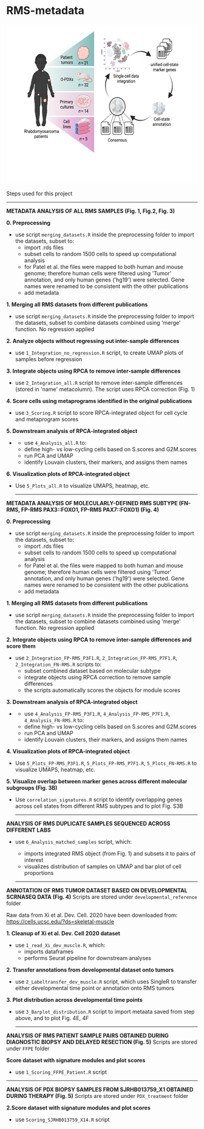 # RMS-metadata

<p align="center">
  <img width="600" height="420" src="Metadata_SUMMARY.png">
</p>



Steps used for this project

---

**METADATA ANALYSIS OF ALL RMS SAMPLES (Fig. 1, Fig.2, Fig. 3)** 

**0. Preprocessing**
- use script `merging_datasets.R` inside the preprocessing folder to import the datasets, subset to:
  - import .rds files
  - subset cells to random 1500 cells to speed up computational analysis
  - for Patel et al. the files were mapped to both human and mouse genome; therefore human cells were filtered using 'Tumor' annotation, and only human genes ('hg19') were selected. Gene names were renamed to be consistent with the other publications
  - add metadata


**1. Merging all RMS datasets from different publications**
- use script `merging_datasets.R` inside the preprocessing folder to import the datasets, subset to combine datasets combined using 'merge' function. No regression applied

**2. Analyze objects without regressing out inter-sample differences**
- use `1_Integration_no_regression.R` script, to create UMAP plots of samples before regression 

**3. Integrate objects using RPCA to remove inter-sample differences**
- use `2_Integration_all.R` script to remove inter-sample differences (stored in 'name' metacolumn). The script uses RPCA correction (Fig. 1)

**4. Score cells using metaprograms identified in the original publications**
- use `3_Scoring.R` script to score RPCA-integrated object for cell cycle and metaprogram scores

**5. Downstream analysis of RPCA-integrated object**
- - use `4_Analysis_all.R` to:
   - define high- vs low-cycling cells based on S.scores and G2M.scores
   - run PCA and UMAP
   - identify Louvain clusters, their markers, and assigns them names

**6. Visualization plots of RPCA-integrated object**
- Use `5_Plots_all.R` to visualize UMAPS, heatmap, etc.

  ---
 
 **METADATA ANALYSIS OF MOLECULARLY-DEFINED RMS SUBTYPE (FN-RMS, FP-RMS PAX3::FOXO1, FP-RMS PAX7::FOXO1) (Fig. 4)** 
 
**0. Preprocessing**
- use script `merging_datasets.R` inside the preprocessing folder to import the datasets, subset to:
  - import .rds files
  - subset cells to random 1500 cells to speed up computational analysis
  - for Patel et al. the files were mapped to both human and mouse genome; therefore human cells were filtered using 'Tumor' annotation, and only human genes ('hg19') were selected. Gene names were renamed to be consistent with the other publications
  - add metadata

**1. Merging all RMS datasets from different publications**
- use script `merging_datasets.R` inside the preprocessing folder to import the datasets, subset to combine datasets combined using 'merge' function. No regression applied
 
**2. Integrate objects using RPCA to remove inter-sample differences and score them**
- use `2_Integration_FP-RMS_P3F1.R`, `2_Integration_FP-RMS_P7F1.R`, `2_Integration_FN-RMS.R` scripts to:
  - subset combined dataset based on molecular subtype
  - integrate objects using RPCA correction to remove sample differences
  - the scripts automatically scores the objects for module scores

**3. Downstream analysis of RPCA-integrated object**
- - use  `4_Analysis_FP-RMS_P3F1.R`, `4_Analysis_FP-RMS_P7F1.R`, `4_Analysis_FN-RMS.R`  to:
   - define high- vs low-cycling cells based on S.scores and G2M.scores
   - run PCA and UMAP
   - identify Louvain clusters, their markers, and assigns them names

**4. Visualization plots of RPCA-integrated object**
- Use `5_Plots_FP-RMS_P3F1.R`, `5_Plots_FP-RMS_P7F1.R`, `5_Plots_FN-RMS.R`  to visualize UMAPS, heatmap, etc.
  
**5. Visualize overlap between marker genes across different molecular subgroups (Fig. 3B)**
- Use `correlation_signatures.R` script to identify overlapping genes across cell states from different RMS subtypes and to plot Fig. S3B
 
 
     ---
 
 **ANALYSIS OF RMS DUPLICATE SAMPLES SEQUENCED ACROSS DIFFERENT LABS** 

- use `6_Analysis_matched_samples` script, which:
  - imports integrated RMS object (from Fig. 1) and subsets it to pairs of interest
  - visualizes distribution of samples on UMAP and bar plot of cell proportions
 
   ---
 
 **ANNOTATION OF RMS TUMOR DATASET BASED ON DEVELOPMENTAL SCRNASEQ DATA (Fig. 4)** 
Scripts are stored under `developmental_reference` folder

Raw data from Xi et al. Dev. Cell. 2020 have been downloaded from: https://cells.ucsc.edu/?ds=skeletal-muscle

**1. Cleanup of Xi et al. Dev. Cell 2020 dataset**
- use `1_read_Xi_dev_muscle.R`, which:
  - imports dataframes
  - performs Seurat pipeline for downstream analyses 

**2. Transfer annotations from developmental dataset onto tumors**
- use `2_Labeltransfer_dev_muscle.R` script, which uses SingleR to transfer either developmental time point or annotation onto RMS tumors

**3. Plot distribution across developmental time points**
- use `3_Barplot_distribution.R` script to import metaata saved from step above, and to plot Fig. 4E, 4F

   ---
 
 **ANALYSIS OF RMS PATIENT SAMPLE PAIRS OBTAINED DURING DIAGNOSTIC BIOPSY AND DELAYED RESECTION (Fig. 5)** 
Scripts are stored under `FFPE` folder

**Score dataset with signature modules and plot scores**
- use `1_Scoring_FFPE_Patient.R` script

 ---
 
 **ANALYSIS OF PDX BIOPSY SAMPLES FROM SJRHB013759_X1 OBTAINED DURING THERAPY (Fig. 5)** 
Scripts are stored under `PDX_treatment` folder


**2.Score dataset with signature modules and plot scores**
- use `Scoring_SJRHB013759_X14.R` script

